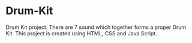 # Drum-Kit
Drum Kit project. There are 7 sound which together forms a proper Drum Kit. This project is created using HTML, CSS and Java Script.
